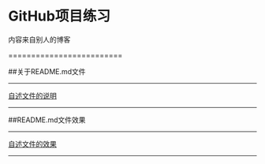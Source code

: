 GitHub项目练习
=========================
内容来自别人的博客

=========================

##关于README.md文件

------------------
[自述文件的说明](http://blog.csdn.net/kaitiren/article/details/38513715)

------------------
##README.md文件效果

------------------
[自述文件的效果](https://github.com/guodongxiaren/README)

------------------
